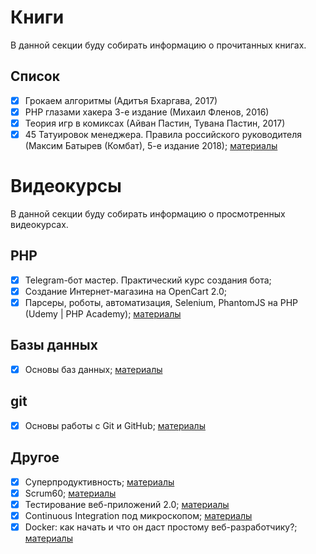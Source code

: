 # Книги
В данной секции буду собирать информацию о прочитанных книгах.

## Список
- [X] Грокаем алгоритмы (Адитъя Бхаргава, 2017)  
- [X] PHP глазами хакера 3-е издание (Михаил Фленов, 2016)
- [X] Теория игр в комиксах (Айван Пастин, Тувана Пастин, 2017)
- [X] 45 Татуировок менеджера. Правила российского руководителя (Максим Батырев (Комбат), 5-е издание 2018); [материалы](https://github.com/anstag/knowledge/tree/master/Books/45_tattoo)

# Видеокурсы
В данной секции буду собирать информацию о просмотренных видеокурсах.

## PHP
- [X] Telegram-бот мастер. Практический курс создания бота;  
- [X] Создание Интернет-магазина на OpenCart 2.0;  
- [X] Парсеры, роботы, автоматизация, Selenium, PhantomJS на PHP (Udemy \| PHP Academy); [материалы](https://github.com/anstag/videoCourses/tree/master/PHP/%D0%9F%D0%B0%D1%80%D1%81%D0%B5%D1%80%D1%8B%2C%20%D1%80%D0%BE%D0%B1%D0%BE%D1%82%D1%8B%2C%20%D0%B0%D0%B2%D1%82%D0%BE%D0%BC%D0%B0%D1%82%D0%B8%D0%B7%D0%B0%D1%86%D0%B8%D1%8F%2C%20Selenium%2C%20PhantomJS%20%D0%BD%D0%B0%20PHP)

## Базы данных
- [X] Основы баз данных; [материалы](https://github.com/anstag/videoCourses/tree/master/DB/%D0%9E%D1%81%D0%BD%D0%BE%D0%B2%D1%8B%20%D0%B1%D0%B0%D0%B7%20%D0%B4%D0%B0%D0%BD%D0%BD%D1%8B%D1%85)

## git
- [X] Основы работы с Git и GitHub; [материалы](https://github.com/anstag/videoCourses/tree/master/git/%D0%9E%D1%81%D0%BD%D0%BE%D0%B2%D1%8B%20%D1%80%D0%B0%D0%B1%D0%BE%D1%82%D1%8B%20%D1%81%20Git%20%D0%B8%20GitHub)

## Другое
- [X] Суперпродуктивность; [материалы](https://github.com/anstag/knowledge/tree/master/Other/%D0%A1%D1%83%D0%BF%D0%B5%D1%80%D0%BF%D1%80%D0%BE%D0%B4%D1%83%D0%BA%D1%82%D0%B8%D0%B2%D0%BD%D0%BE%D1%81%D1%82%D1%8C)
- [X] Scrum60; [материалы](https://github.com/anstag/knowledge/tree/master/Other/Scrum60)
- [X] Тестирование веб-приложений 2.0; [материалы](https://github.com/anstag/knowledge/tree/master/Other/Testing2.0)
- [X] Continuous Integration под микроскопом; [материалы](https://github.com/anstag/knowledge/tree/master/Other/IntroContinuousIntegration)
- [X] Docker: как начать и что он даст простому веб-разработчику?; [материалы](https://github.com/anstag/knowledge/tree/master/Other/Docker)
